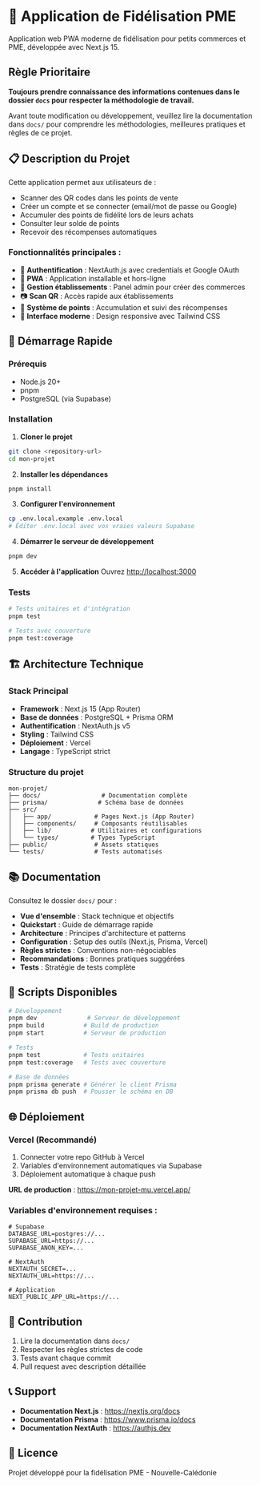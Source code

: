 # 🛒 Application de Fidélisation PME

Application web PWA moderne de fidélisation pour petits commerces et PME, développée avec Next.js 15.

## Règle Prioritaire

**Toujours prendre connaissance des informations contenues dans le dossier `docs` pour respecter la méthodologie de travail.**

Avant toute modification ou développement, veuillez lire la documentation dans `docs/` pour comprendre les méthodologies, meilleures pratiques et règles de ce projet.

## 📋 Description du Projet

Cette application permet aux utilisateurs de :
- Scanner des QR codes dans les points de vente
- Créer un compte et se connecter (email/mot de passe ou Google)
- Accumuler des points de fidélité lors de leurs achats
- Consulter leur solde de points
- Recevoir des récompenses automatiques

### Fonctionnalités principales :
- 🔐 **Authentification** : NextAuth.js avec credentials et Google OAuth
- 📱 **PWA** : Application installable et hors-ligne
- 🏪 **Gestion établissements** : Panel admin pour créer des commerces
- 📷 **Scan QR** : Accès rapide aux établissements
- 🎯 **Système de points** : Accumulation et suivi des récompenses
- 🎨 **Interface moderne** : Design responsive avec Tailwind CSS

## 🚀 Démarrage Rapide

### Prérequis
- Node.js 20+
- pnpm
- PostgreSQL (via Supabase)

### Installation

1. **Cloner le projet**
```bash
git clone <repository-url>
cd mon-projet
```

2. **Installer les dépendances**
```bash
pnpm install
```

3. **Configurer l'environnement**
```bash
cp .env.local.example .env.local
# Éditer .env.local avec vos vraies valeurs Supabase
```

4. **Démarrer le serveur de développement**
```bash
pnpm dev
```

5. **Accéder à l'application**
Ouvrez [http://localhost:3000](http://localhost:3000)

### Tests
```bash
# Tests unitaires et d'intégration
pnpm test

# Tests avec couverture
pnpm test:coverage
```

## 🏗️ Architecture Technique

### Stack Principal
- **Framework** : Next.js 15 (App Router)
- **Base de données** : PostgreSQL + Prisma ORM
- **Authentification** : NextAuth.js v5
- **Styling** : Tailwind CSS
- **Déploiement** : Vercel
- **Langage** : TypeScript strict

### Structure du projet
```
mon-projet/
├── docs/                 # Documentation complète
├── prisma/              # Schéma base de données
├── src/
│   ├── app/            # Pages Next.js (App Router)
│   ├── components/     # Composants réutilisables
│   ├── lib/           # Utilitaires et configurations
│   └── types/         # Types TypeScript
├── public/             # Assets statiques
└── tests/              # Tests automatisés
```

## 📚 Documentation

Consultez le dossier `docs/` pour :

- **Vue d'ensemble** : Stack technique et objectifs
- **Quickstart** : Guide de démarrage rapide
- **Architecture** : Principes d'architecture et patterns
- **Configuration** : Setup des outils (Next.js, Prisma, Vercel)
- **Règles strictes** : Conventions non-négociables
- **Recommandations** : Bonnes pratiques suggérées
- **Tests** : Stratégie de tests complète

## 🔧 Scripts Disponibles

```bash
# Développement
pnpm dev              # Serveur de développement
pnpm build           # Build de production
pnpm start           # Serveur de production

# Tests
pnpm test            # Tests unitaires
pnpm test:coverage   # Tests avec couverture

# Base de données
pnpm prisma generate # Générer le client Prisma
pnpm prisma db push  # Pousser le schéma en DB
```

## 🌐 Déploiement

### Vercel (Recommandé)
1. Connecter votre repo GitHub à Vercel
2. Variables d'environnement automatiques via Supabase
3. Déploiement automatique à chaque push

**URL de production** : https://mon-projet-mu.vercel.app/

### Variables d'environnement requises :
```env
# Supabase
DATABASE_URL=postgres://...
SUPABASE_URL=https://...
SUPABASE_ANON_KEY=...

# NextAuth
NEXTAUTH_SECRET=...
NEXTAUTH_URL=https://...

# Application
NEXT_PUBLIC_APP_URL=https://...
```

## 🤝 Contribution

1. Lire la documentation dans `docs/`
2. Respecter les règles strictes de code
3. Tests avant chaque commit
4. Pull request avec description détaillée

## 📞 Support

- **Documentation Next.js** : https://nextjs.org/docs
- **Documentation Prisma** : https://www.prisma.io/docs
- **Documentation NextAuth** : https://authjs.dev

## 📄 Licence

Projet développé pour la fidélisation PME - Nouvelle-Calédonie
